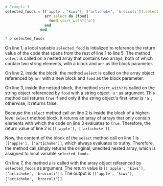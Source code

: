 ```ruby
# Example 3
selected_foods = [['apple', 'kiwi'], ['artichoke', 'broccoli']].select do |arr|
                  arr.select do |food|
                    food.start_with?('a')
                  end
                end

7 p selected_foods
```
On line 1, a local variable `selected_food` is intialized to reference the return value of the code that spans from the rest of line 1 to line 5. The method `select` is called on a nested array that contains two arrays, both of which contain two string elements, with a block and `arr` as the block parameter.

On line 2, inside the block, the method `select` is called on the array object referenced by `arr` with a new block and `food` as the block parameter.

On line 3, inside the nested block, the method `start_with?` is called on the string object referenced by `food` with a string object `'a'` as argument. This method call returns `true` if and only if the string object's first letter is `'a'`; otherwise, it returns false.

Because the `select` method call on line 2 is inside the block of a higher-level `select` method block, it returns an array of arrays that only contain elements with which the code on line 3 evaluates to `true`. Therefore, the return value of line 2 is `[['apple'], ['artichoke']]`.

Now, the content of the block of the `select` method call on line 1 is `[['apple'], ['artichoke']]`, which always evaluates to truthy. Therefore, the method call simply returns the original, unedited nested array, which is assigned to local variable `selected_foods`.

On line 7, the method `p` is called with the array object referenced by `selected_foods` as argument. The return value is `[['apple', 'kiwi'], ['artichoke', 'broccoli']]`. The output is `[['apple', 'kiwi'], ['artichoke', 'broccoli']]`.